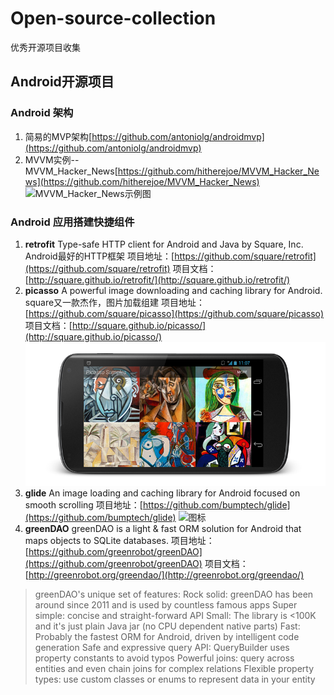 # Open-source-collection
优秀开源项目收集
## Android开源项目
### Android 架构
1. 简易的MVP架构[https://github.com/antoniolg/androidmvp](https://github.com/antoniolg/androidmvp)
2. MVVM实例--MVVM_Hacker_News[https://github.com/hitherejoe/MVVM_Hacker_News](https://github.com/hitherejoe/MVVM_Hacker_News)
![MVVM_Hacker_News示例图](https://github.com/hitherejoe/MVVM_Hacker_News/blob/master/images/screens.png)

### Android 应用搭建快捷组件
1. **retrofit** Type-safe HTTP client for Android and Java by Square, Inc. Android最好的HTTP框架
    项目地址：[https://github.com/square/retrofit](https://github.com/square/retrofit)
    项目文档：[http://square.github.io/retrofit/](http://square.github.io/retrofit/)
2. **picasso** A powerful image downloading and caching library for Android. square又一款杰作，图片加载组建
    项目地址：[https://github.com/square/picasso](https://github.com/square/picasso)
    项目文档：[http://square.github.io/picasso/](http://square.github.io/picasso/)
    ![示例图](https://github.com/square/picasso/blob/master/website/static/sample.png)
3. **glide** An image loading and caching library for Android focused on smooth scrolling
    项目地址：[https://github.com/bumptech/glide](https://github.com/bumptech/glide)
    ![图标](https://github.com/bumptech/glide/blob/master/static/glide_logo.png)
4. **greenDAO** greenDAO is a light & fast ORM solution for Android that maps objects to SQLite databases. 
    项目地址：[https://github.com/greenrobot/greenDAO](https://github.com/greenrobot/greenDAO)
    项目文档：[http://greenrobot.org/greendao/](http://greenrobot.org/greendao/)
 > greenDAO's unique set of features:
Rock solid: greenDAO has been around since 2011 and is used by countless famous apps
Super simple: concise and straight-forward API
Small: The library is <100K and it's just plain Java jar (no CPU dependent native parts)
Fast: Probably the fastest ORM for Android, driven by intelligent code generation
Safe and expressive query API: QueryBuilder uses property constants to avoid typos
Powerful joins: query across entities and even chain joins for complex relations
Flexible property types: use custom classes or enums to represent data in your entity

